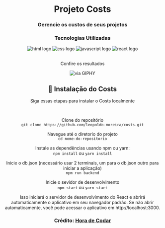 <div align="center" styles="text-align:center">
  <h1>Projeto Costs</h1>
  <h3>Gerencie os custos de seus projetos</h3>
  
  
  
  ### Tecnologias Utilizadas
  <div styles="display:flex;flex-direction:row">
    <img alt="html logo" src="https://img.shields.io/badge/HTML-239120?logo=html5&logoColor=white&style=for-the-badge"/>
    <img alt="css logo" src="https://img.shields.io/badge/CSS-239120?logo=css3&logoColor=white&style=for-the-badge"/>
    <img alt="javascript logo" src="https://img.shields.io/badge/JavaScript-F7DF1E?logo=javascript&logoColor=black&style=for-the-badge"/>
    <img alt="react logo" src="https://img.shields.io/badge/React-20232A?logo=react&logoColor=61DAFB&style=for-the-badge"/>
  </div>

  <br>
  <p>Confire os resultados</p>

  ![via GIPHY](https://media.giphy.com/media/JSkzuZd1qqJSdD5bRa/giphy.gif)

<h2>🚀 Instalação do Costs</h2>
<p>Siga essas etapas para instalar o Costs localmente</p>

<br>

Clone do repositório
<br>
   `git clone https://github.com/leopoldo-moreira/costs.git`
<br>

Navegue até o diretorio do projeto  
  `cd nome-do-repositorio`
  
Instale as dependências usando npm ou yarn:
<br>
   `npm install`
   ou
   `yarn install`   

Inicie o db.json (necessário usar 2 terminais, um para o db.json outro para iniciar a aplicação)<br>
 `npm run backend`
<br>

Inicie o sevidor de desenvolvimento
<br>
   `npm start`
  ou
   `yarn start`
<br>

<p>Isso iniciará o servidor de desenvolvimento do React e abrirá automaticamente o aplicativo em seu navegador padrão. Se não abrir automaticamente, você pode acessar o aplicativo em http://localhost:3000.</p>
  
  
  
  
  ### Crédito: <a href="https://www.youtube.com/watch?v=FXqX7oof0I4&list=PLnDvRpP8BneyVA0SZ2okm-QBojomniQVO">Hora de Codar</a>
</div>
